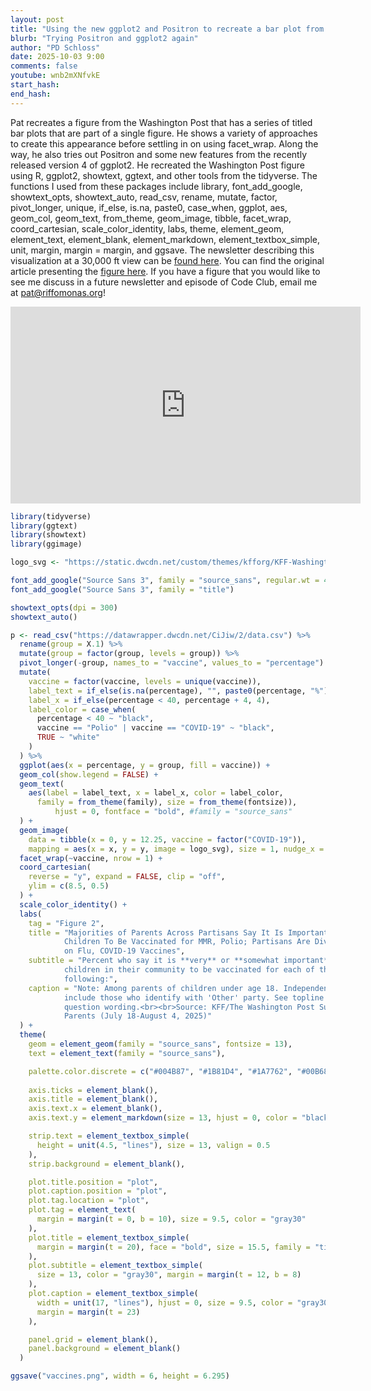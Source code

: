 ```yaml
---
layout: post
title: "Using the new ggplot2 and Positron to recreate a bar plot from the Washington Post (CC371)"
blurb: "Trying Positron and ggplot2 again"
author: "PD Schloss"
date: 2025-10-03 9:00
comments: false
youtube: wnb2mXNfvkE
start_hash: 
end_hash: 
---
```


Pat recreates a figure from the Washington Post that has a series of titled bar plots that are part of a single figure. He shows a variety of approaches to create this appearance before settling in on using facet_wrap. Along the way, he also tries out Positron and some new features from the recently released version 4 of ggplot2. He recreated the Washington Post figure using R, ggplot2, showtext, ggtext, and other tools from the tidyverse. The functions I used from these packages include library, font_add_google, showtext_opts, showtext_auto, read_csv, rename, mutate, factor, pivot_longer, unique, if_else, is.na, paste0, case_when, ggplot, aes, geom_col, geom_text, from_theme, geom_image, tibble, facet_wrap, coord_cartesian, scale_color_identity, labs, theme, element_geom, element_text, element_blank, element_markdown, element_textbox_simple, unit, margin, margin = margin, and ggsave. The newsletter describing this visualization at a 30,000 ft view can be [found here](https://shop.riffomonas.org/posts/creating-a-multi-column-bar-plot-in-r-how-would-you-do-it). You can find the original article presenting the [figure here](https://archive.is/DrpF9). If you have a figure that you would like to see me discuss in a future newsletter and episode of Code Club, email me at pat@riffomonas.org!

<iframe style="margin: 0 auto;display:block;" width="560" height="315" src="https://www.youtube.com/embed/{{ page.youtube }}" frameborder="0" allow="accelerometer; autoplay; encrypted-media; gyroscope; picture-in-picture" allowfullscreen></iframe>

```R
library(tidyverse)
library(ggtext)
library(showtext)
library(ggimage)

logo_svg <- "https://static.dwcdn.net/custom/themes/kfforg/KFF-WashingtonPost-New.svg"

font_add_google("Source Sans 3", family = "source_sans", regular.wt = 400, bold.wt = 600)
font_add_google("Source Sans 3", family = "title")

showtext_opts(dpi = 300)
showtext_auto()

p <- read_csv("https://datawrapper.dwcdn.net/CiJiw/2/data.csv") %>%
  rename(group = X.1) %>%
  mutate(group = factor(group, levels = group)) %>%
  pivot_longer(-group, names_to = "vaccine", values_to = "percentage") %>%
  mutate(
    vaccine = factor(vaccine, levels = unique(vaccine)),
    label_text = if_else(is.na(percentage), "", paste0(percentage, "%")),
    label_x = if_else(percentage < 40, percentage + 4, 4),
    label_color = case_when(
      percentage < 40 ~ "black",
      vaccine == "Polio" | vaccine == "COVID-19" ~ "black",
      TRUE ~ "white"
    )
  ) %>%
  ggplot(aes(x = percentage, y = group, fill = vaccine)) +
  geom_col(show.legend = FALSE) +
  geom_text(
    aes(label = label_text, x = label_x, color = label_color,
      family = from_theme(family), size = from_theme(fontsize)), 
          hjust = 0, fontface = "bold", #family = "source_sans"
  ) +
  geom_image(
    data = tibble(x = 0, y = 12.25, vaccine = factor("COVID-19")),
    mapping = aes(x = x, y = y, image = logo_svg), size = 1, nudge_x = -10) +
  facet_wrap(~vaccine, nrow = 1) +
  coord_cartesian(
    reverse = "y", expand = FALSE, clip = "off",
    ylim = c(8.5, 0.5)
  ) +
  scale_color_identity() + 
  labs(
    tag = "Figure 2",
    title = "Majorities of Parents Across Partisans Say It Is Important for
            Children To Be Vaccinated for MMR, Polio; Partisans Are Divided
            on Flu, COVID-19 Vaccines",
    subtitle = "Percent who say it is **very** or **somewhat important** for
            children in their community to be vaccinated for each of the
            following:",
    caption = "Note: Among parents of children under age 18. Independents
            include those who identify with 'Other' party. See topline for full
            question wording.<br><br>Source: KFF/The Washington Post Survey of
            Parents (July 18-August 4, 2025)"
  ) +
  theme(
    geom = element_geom(family = "source_sans", fontsize = 13),
    text = element_text(family = "source_sans"),

    palette.color.discrete = c("#004B87", "#1B81D4", "#1A7762", "#00B688"),
    
    axis.ticks = element_blank(),
    axis.title = element_blank(),
    axis.text.x = element_blank(),
    axis.text.y = element_markdown(size = 13, hjust = 0, color = "black"),

    strip.text = element_textbox_simple(
      height = unit(4.5, "lines"), size = 13, valign = 0.5
    ),
    strip.background = element_blank(),

    plot.title.position = "plot",
    plot.caption.position = "plot",
    plot.tag.location = "plot",
    plot.tag = element_text(
      margin = margin(t = 0, b = 10), size = 9.5, color = "gray30"
    ),
    plot.title = element_textbox_simple(
      margin = margin(t = 20), face = "bold", size = 15.5, family = "title"
    ),
    plot.subtitle = element_textbox_simple(
      size = 13, color = "gray30", margin = margin(t = 12, b = 8)
    ),
    plot.caption = element_textbox_simple(
      width = unit(17, "lines"), hjust = 0, size = 9.5, color = "gray30",
      margin = margin(t = 23)
    ),

    panel.grid = element_blank(),
    panel.background = element_blank()
  )

ggsave("vaccines.png", width = 6, height = 6.295)
```